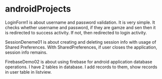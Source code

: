 # androidProjects
LoginForm1 is about username and password validation. It is very simple. It checks whether username and password, if they are gamze and sen then it is redirected to success activity. If not, then  redirected to login activity.

SessionDeneme01 is about creating and deleting session info with usage of Shared Preferences. With SharedPreferences, if user closes the application, session info remains.

FirebaseDemo02 is about using firebase for android application database operations. I have 2 tables in database. I add records to them, show records in user table in listview.
